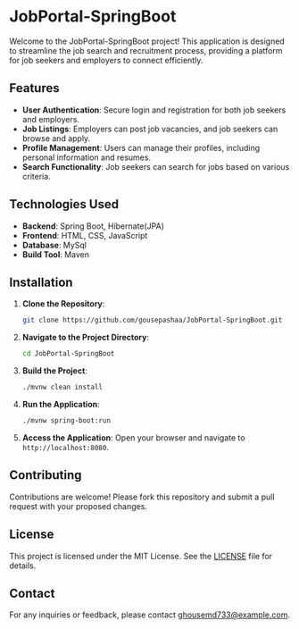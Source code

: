# JobPortal-SpringBoot

Welcome to the JobPortal-SpringBoot project! This application is designed to streamline the job search and recruitment process, providing a platform for job seekers and employers to connect efficiently.

## Features

- **User Authentication**: Secure login and registration for both job seekers and employers.
- **Job Listings**: Employers can post job vacancies, and job seekers can browse and apply.
- **Profile Management**: Users can manage their profiles, including personal information and resumes.
- **Search Functionality**: Job seekers can search for jobs based on various criteria.

## Technologies Used

- **Backend**: Spring Boot, Hibernate(JPA)
- **Frontend**: HTML, CSS, JavaScript
- **Database**: MySql
- **Build Tool**: Maven

## Installation

1. **Clone the Repository**:
   ```bash
   git clone https://github.com/gousepashaa/JobPortal-SpringBoot.git
   ```
2. **Navigate to the Project Directory**:
   ```bash
   cd JobPortal-SpringBoot
   ```
3. **Build the Project**:
   ```bash
   ./mvnw clean install
   ```
4. **Run the Application**:
   ```bash
   ./mvnw spring-boot:run
   ```
5. **Access the Application**:
   Open your browser and navigate to `http://localhost:8080`.

## Contributing

Contributions are welcome! Please fork this repository and submit a pull request with your proposed changes.

## License

This project is licensed under the MIT License. See the [LICENSE](LICENSE) file for details.

## Contact

For any inquiries or feedback, please contact [ghousemd733@example.com](mailto:ghousemd733@example.com).

